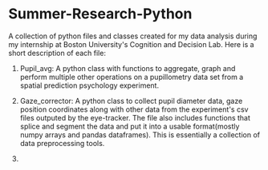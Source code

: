 # Summer-Research-Python
A collection of python files and classes created for my data analysis during my internship at Boston University's Cognition and Decision Lab. Here is a short description of each file:

1) Pupil_avg: A python class with functions to aggregate, graph and perform multiple other operations on a pupillometry data set from a spatial prediction psychology experiment.

2) Gaze_corrector: A python class to collect pupil diameter data, gaze position coordinates along with other data from the experiment's csv files outputed by the eye-tracker. The file also includes functions that splice and segment the data and put it into a usable format(mostly numpy arrays and pandas dataframes). This is essentially a collection of data preprocessing tools.

3) 
